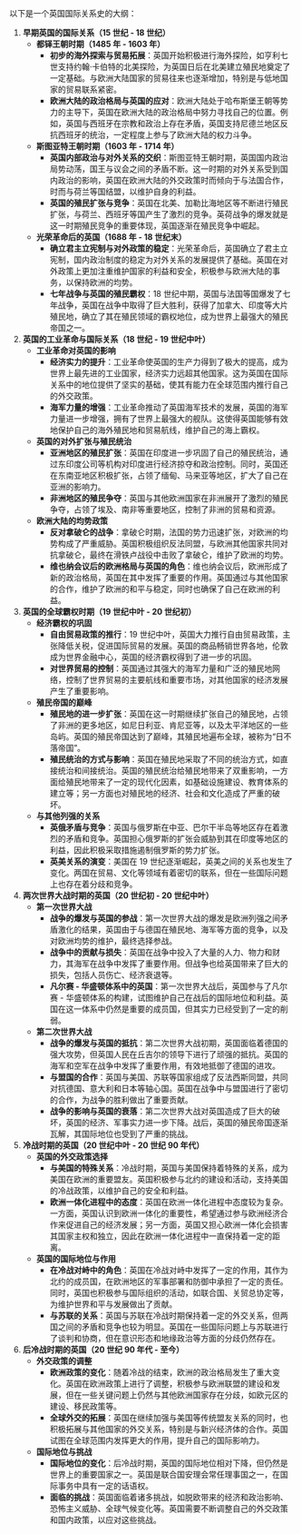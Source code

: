 以下是一个英国国际关系史的大纲：
1. **早期英国的国际关系（15 世纪 - 18 世纪）**
    - **都铎王朝时期（1485 年 - 1603 年）**
        - **初步的海外探索与贸易拓展**：英国开始积极进行海外探险，如亨利七世支持约翰·卡伯特的北美探险，为英国日后在北美建立殖民地奠定了一定基础。与欧洲大陆国家的贸易往来也逐渐增加，特别是与低地国家的贸易联系紧密。
        - **欧洲大陆的政治格局与英国的应对**：欧洲大陆处于哈布斯堡王朝等势力的主导下，英国在欧洲大陆的政治格局中努力寻找自己的位置。例如，英国与西班牙在宗教和政治上存在矛盾，英国支持尼德兰地区反抗西班牙的统治，一定程度上参与了欧洲大陆的权力斗争。
    - **斯图亚特王朝时期（1603 年 - 1714 年）**
        - **英国内部政治与对外关系的交织**：斯图亚特王朝时期，英国国内政治局势动荡，国王与议会之间的矛盾不断。这一时期的对外关系受到国内政治的影响，英国在欧洲大陆的外交政策时而倾向于与法国合作，时而与荷兰等国结盟，以维护自身的利益。
        - **英国的殖民扩张与竞争**：英国在北美、加勒比海地区等不断进行殖民扩张，与荷兰、西班牙等国产生了激烈的竞争。英荷战争的爆发就是这一时期殖民竞争的重要体现，英国逐渐在殖民竞争中崛起。
    - **光荣革命后的英国（1688 年 - 18 世纪末）**
        - **确立君主立宪制与对外政策的稳定**：光荣革命后，英国确立了君主立宪制，国内政治制度的稳定为对外关系的发展提供了基础。英国在对外政策上更加注重维护国家的利益和安全，积极参与欧洲大陆的事务，以保持欧洲的均势。
        - **七年战争与英国的殖民霸权**：18 世纪中期，英国与法国等国爆发了七年战争，英国在战争中取得了巨大胜利，获得了加拿大、印度等大片殖民地，确立了其在殖民领域的霸权地位，成为世界上最强大的殖民帝国之一。
2. **英国的工业革命与国际关系（18 世纪 - 19 世纪中叶）**
    - **工业革命对英国的影响**
        - **经济实力的提升**：工业革命使英国的生产力得到了极大的提高，成为世界上最先进的工业国家，经济实力远超其他国家。这为英国在国际关系中的地位提供了坚实的基础，使其有能力在全球范围内推行自己的外交政策。
        - **海军力量的增强**：工业革命推动了英国海军技术的发展，英国的海军力量进一步增强，拥有了世界上最强大的舰队。这使得英国能够有效地保护自己的海外殖民地和贸易航线，维护自己的海上霸权。
    - **英国的对外扩张与殖民统治**
        - **亚洲地区的殖民扩张**：英国在印度进一步巩固了自己的殖民统治，通过东印度公司等机构对印度进行经济掠夺和政治控制。同时，英国还在东南亚地区积极扩张，占领了缅甸、马来亚等地区，扩大了自己在亚洲的影响力。
        - **非洲地区的殖民争夺**：英国与其他欧洲国家在非洲展开了激烈的殖民争夺，占领了埃及、南非等重要地区，控制了非洲的贸易和资源。
    - **欧洲大陆的均势政策**
        - **反对拿破仑的战争**：拿破仑时期，法国的势力迅速扩张，对欧洲的均势构成了严重威胁。英国积极组织反法同盟，与欧洲其他国家共同对抗拿破仑，最终在滑铁卢战役中击败了拿破仑，维护了欧洲的均势。
        - **维也纳会议后的欧洲格局与英国的角色**：维也纳会议后，欧洲形成了新的政治格局，英国在其中发挥了重要的作用。英国通过与其他国家的合作，维护了欧洲的和平与稳定，同时也确保了自己在欧洲的利益。
3. **英国的全球霸权时期（19 世纪中叶 - 20 世纪初）**
    - **经济霸权的巩固**
        - **自由贸易政策的推行**：19 世纪中叶，英国大力推行自由贸易政策，主张降低关税，促进国际贸易的发展。英国的商品畅销世界各地，伦敦成为世界金融中心，英国的经济霸权得到了进一步的巩固。
        - **对世界贸易的控制**：英国通过其强大的海军力量和广泛的殖民地网络，控制了世界贸易的主要航线和重要市场，对其他国家的经济发展产生了重要影响。
    - **殖民帝国的巅峰**
        - **殖民地的进一步扩张**：英国在这一时期继续扩张自己的殖民地，占领了非洲的更多地区，如尼日利亚、肯尼亚等，以及太平洋地区的一些岛屿。英国的殖民帝国达到了巅峰，其殖民地遍布全球，被称为“日不落帝国”。
        - **殖民统治的方式与影响**：英国在殖民地采取了不同的统治方式，如直接统治和间接统治。英国的殖民统治给殖民地带来了双重影响，一方面给殖民地带来了一定的现代化因素，如基础设施建设、教育体系的建立等；另一方面也对殖民地的经济、社会和文化造成了严重的破坏。
    - **与其他列强的关系**
        - **英俄矛盾与竞争**：英国与俄罗斯在中亚、巴尔干半岛等地区存在着激烈的矛盾和竞争。英国担心俄罗斯的扩张会威胁到其在印度等地区的利益，因此积极采取措施遏制俄罗斯的势力扩张。
        - **英美关系的演变**：美国在 19 世纪逐渐崛起，英美之间的关系也发生了变化。两国在贸易、文化等领域有着密切的联系，但在一些国际问题上也存在着分歧和竞争。
4. **两次世界大战时期的英国（20 世纪初 - 20 世纪中叶）**
    - **第一次世界大战**
        - **战争的爆发与英国的参战**：第一次世界大战的爆发是欧洲列强之间矛盾激化的结果，英国由于与德国在殖民地、海军等方面的竞争，以及对欧洲均势的维护，最终选择参战。
        - **战争中的贡献与损失**：英国在战争中投入了大量的人力、物力和财力，其海军在战争中发挥了重要作用。但战争也给英国带来了巨大的损失，包括人员伤亡、经济衰退等。
        - **凡尔赛 - 华盛顿体系中的英国**：第一次世界大战后，英国参与了凡尔赛 - 华盛顿体系的构建，试图维护自己在战后的国际地位和利益。英国在这一体系中仍然是重要的成员国，但其实力已经受到了一定的削弱。
    - **第二次世界大战**
        - **战争的爆发与英国的抵抗**：第二次世界大战初期，英国面临着德国的强大攻势，但英国人民在丘吉尔的领导下进行了顽强的抵抗。英国的海军和空军在战争中发挥了重要作用，有效地抵御了德国的进攻。
        - **与盟国的合作**：英国与美国、苏联等国家组成了反法西斯同盟，共同对抗德国、意大利和日本等轴心国。英国在战争中与盟国进行了密切的合作，为战争的胜利做出了重要贡献。
        - **战争的影响与英国的衰落**：第二次世界大战对英国造成了巨大的破坏，英国的经济、军事实力进一步下降。战后，英国的殖民帝国逐渐瓦解，其国际地位也受到了严重的挑战。
5. **冷战时期的英国（20 世纪中叶 - 20 世纪 90 年代）**
    - **英国的外交政策选择**
        - **与美国的特殊关系**：冷战时期，英国与美国保持着特殊的关系，成为美国在欧洲的重要盟友。英国积极参与北约的建设和活动，支持美国的冷战政策，以维护自己的安全和利益。
        - **欧洲一体化进程中的态度**：英国在欧洲一体化进程中态度较为复杂。一方面，英国认识到欧洲一体化的重要性，希望通过参与欧洲经济合作来促进自己的经济发展；另一方面，英国又担心欧洲一体化会损害其国家主权和独立，因此在欧洲一体化进程中一直保持着一定的距离。
    - **英国的国际地位与作用**
        - **在冷战对峙中的角色**：英国在冷战对峙中发挥了一定的作用，其作为北约的成员国，在欧洲地区的军事部署和防御中承担了一定的责任。同时，英国也积极参与国际组织的活动，如联合国、关贸总协定等，为维护世界和平与发展做出了贡献。
        - **与苏联的关系**：英国与苏联在冷战时期保持着一定的外交关系，但两国之间的矛盾和竞争也较为明显。英国在一些国际问题上与苏联进行了谈判和协商，但在意识形态和地缘政治等方面的分歧仍然存在。
6. **后冷战时期的英国（20 世纪 90 年代 - 至今）**
    - **外交政策的调整**
        - **欧洲政策的变化**：随着冷战的结束，欧洲的政治格局发生了重大变化。英国在欧洲政策上进行了调整，积极参与欧洲联盟的建设和发展，但在一些关键问题上仍然与其他欧洲国家存在分歧，如欧元区的建设、移民政策等。
        - **全球外交的拓展**：英国在继续加强与美国等传统盟友关系的同时，也积极拓展与其他国家的外交关系，特别是与新兴经济体的合作。英国试图在全球范围内发挥更大的作用，提升自己的国际影响力。
    - **国际地位与挑战**
        - **国际地位的变化**：后冷战时期，英国的国际地位相对下降，但仍然是世界上的重要国家之一。英国是联合国安理会常任理事国之一，在国际事务中具有一定的话语权。
        - **面临的挑战**：英国面临着诸多挑战，如脱欧带来的经济和政治影响、恐怖主义威胁、全球气候变化等。英国需要不断调整自己的外交政策和国内政策，以应对这些挑战。
